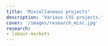 ```yaml
---
title: 'Miscellaneous projects'
description: 'Various CSS projects.'
cover: '/images/research_misc.jpg'
research:
- labour-markets
---
```

